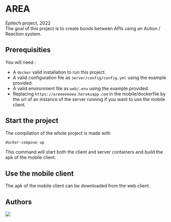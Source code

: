 # AREA
Epitech project, 2022\
The goal of this project is to create bonds between APIs using an Action / Reaction system.

## Prerequisities
You will need :
- A `docker` valid installation to run this project.
- A valid configuration file as `server/config/config.yml` using the example provided.
- A valid environment file as `web/.env` using the example provided.
- Replacing `https://areeeeeeea.herokuapp.com` in the mobile/dockerfile by the url of an instance of the server running if you want to use the mobile client.

## Start the project
The compilation of the whole project is made with 
```bash
docker-compose up
```
This command will start both the client and server containers and build the apk of the mobile client.

## Use the mobile client
The apk of the mobile client can be downloaded from the web client.

## Authors
<a href="https://github.com/angular/angular-ja/graphs/contributors">
  <img src="https://contrib.rocks/image?repo=Lucas-COX/AREA" />
</a>
